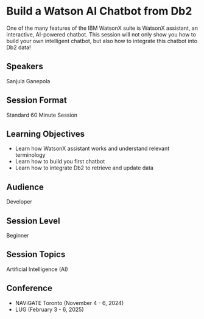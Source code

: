# Build a Watson AI Chatbot from Db2

One of the many features of the IBM WatsonX suite is WatsonX assistant, an interactive, AI-powered chatbot. This session will not only show you how to build your own intelligent chatbot, but also how to integrate this chatbot into Db2 data!

## Speakers
Sanjula Ganepola

## Session Format
Standard 60 Minute Session

## Learning Objectives
* Learn how WatsonX assistant works and understand relevant terminology
* Learn how to build you first chatbot
* Learn how to integrate Db2 to retrieve and update data

## Audience
Developer

## Session Level
Beginner

## Session Topics
Artificial Intelligence (AI)
 
## Conference
* NAViGATE Toronto (November 4 - 6, 2024)
* LUG (February 3 - 6, 2025)